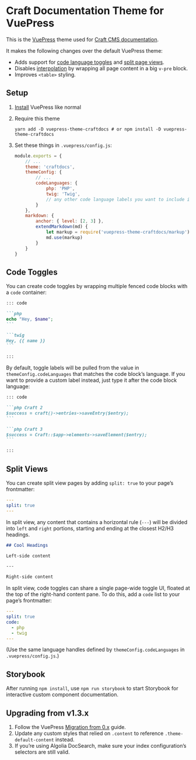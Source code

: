 # Craft Documentation Theme for VuePress

This is the [VuePress](https://vuepress.vuejs.org/) theme used for [Craft CMS documentation](https://docs.craftcms.com/).

It makes the following changes over the default VuePress theme:

- Adds support for [code language toggles](#code-toggles) and [split page views](#split-views).
- Disables [interpolation](https://vuepress.vuejs.org/guide/using-vue.html#interpolation) by wrapping all page content in a big `v-pre` block.
- Improves `<table>` styling.

## Setup

1. [Install](https://vuepress.vuejs.org/guide/getting-started.html) VuePress like normal
2. Require this theme

    ```
    yarn add -D vuepress-theme-craftdocs # or npm install -D vuepress-theme-craftdocs
    ```

3. Set these things in `.vuepress/config.js`:

    ```js
    module.exports = {
        // ...
        theme: 'craftdocs',
        themeConfig: {
            // ...
            codeLanguages: {
                php: 'PHP',
                twig: 'Twig',
                // any other code language labels you want to include in code toggles...
            }
        },
        markdown: {
            anchor: { level: [2, 3] },
            extendMarkdown(md) {
                let markup = require('vuepress-theme-craftdocs/markup')
                md.use(markup)
            }
        }
    }
    ```

## Code Toggles

You can create code toggles by wrapping multiple fenced code blocks with a `code` container:

````markdown
::: code

```php
echo "Hey, $name";
```

```twig
Hey, {{ name }}
```

:::
````

By default, toggle labels will be pulled from the value in `themeConfig.codeLanguages` that matches the code block’s language. If you want to provide a custom label instead, just type it after the code block language:

````markdown
::: code

```php Craft 2
$success = craft()->entries->saveEntry($entry);
```

```php Craft 3
$success = Craft::$app->elements->saveElement($entry);
```

:::
````

## Split Views

You can create split view pages by adding `split: true` to your page’s frontmatter:

```yaml
---
split: true
---
```

In split view, any content that contains a horizontal rule (`---`) will be divided into `left` and `right` portions, starting and ending at the closest H2/H3 headings.

```markdown
## Cool Headings

Left-side content

---

Right-side content
```

In split view, code toggles can share a single page-wide toggle UI, floated at the top of the right-hand content pane. To do this, add a `code` list to your page’s frontmatter:

```yaml
---
split: true
code:
  - php
  - twig
---
```

(Use the same language handles defined by `themeConfig.codeLanguages` in `.vuepress/config.js`.)

## Storybook

After running `npm install`, use `npm run storybook` to start Storybook for interactive custom component documentation.

## Upgrading from v1.3.x

1. Follow the VuePress [Migration from 0.x](https://vuepress.vuejs.org/miscellaneous/migration-guide.html) guide.
2. Update any custom styles that relied on `.content` to reference `.theme-default-content` instead.
3. If you’re using Algolia DocSearch, make sure your index configuration’s selectors are still valid.